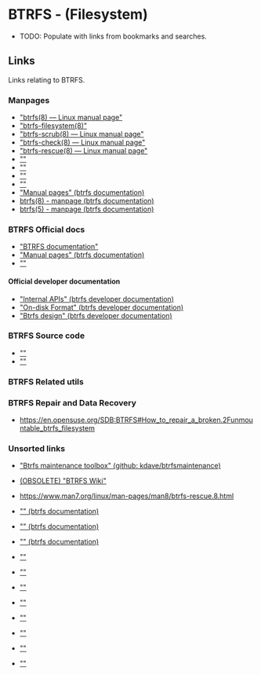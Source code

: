 # BTRFS - (Filesystem)
* TODO: Populate with links from bookmarks and searches.


## Links
Links relating to BTRFS.
### Manpages
* ["btrfs(8) — Linux manual page"](https://www.man7.org/linux/man-pages/man8/btrfs.8.html)
* ["btrfs-filesystem(8)"](https://www.man7.org/linux/man-pages/man8/btrfs-filesystem.8.html)
* ["btrfs-scrub(8) — Linux manual page"](https://www.man7.org/linux/man-pages/man8/btrfs-scrub.8.html)
* ["btrfs-check(8) — Linux manual page"](https://www.man7.org/linux/man-pages/man8/btrfs-check.8.html)
* ["btrfs-rescue(8) — Linux manual page"](https://www.man7.org/linux/man-pages/man8/btrfs-rescue.8.html)
* [""]()
* [""]()
* [""]()
* [""]()
* ["Manual pages" (btrfs documentation)](https://btrfs.readthedocs.io/en/latest/man-index.html)
* [btrfs(8) - manpage (btrfs documentation)](https://btrfs.readthedocs.io/en/latest/btrfs.html)
* [btrfs(5) - manpage (btrfs documentation)](https://btrfs.readthedocs.io/en/latest/btrfs-man5.html)

### BTRFS Official docs
* ["BTRFS documentation"](https://btrfs.readthedocs.io/en/latest/)
* ["Manual pages" (btrfs documentation)](https://btrfs.readthedocs.io/en/latest/man-index.html)
* [""]()


#### Official developer documentation
* ["Internal APIs" (btrfs developer documentation)](https://btrfs.readthedocs.io/en/latest/dev/dev-internal-apis.html)
* ["On-disk Format" (btrfs developer documentation)](https://btrfs.readthedocs.io/en/latest/dev/On-disk-format.html)
* ["Btrfs design" (btrfs developer documentation)](https://btrfs.readthedocs.io/en/latest/dev/dev-btrfs-design.html)


### BTRFS Source code
* [""]()
* [""]()


### BTRFS Related utils


### BTRFS Repair and Data Recovery
* https://en.opensuse.org/SDB:BTRFS#How_to_repair_a_broken.2Funmountable_btrfs_filesystem



### Unsorted links
* ["Btrfs maintenance toolbox" (github: kdave/btrfsmaintenance)](https://github.com/kdave/btrfsmaintenance/blob/master/README.md)
* [(OBSOLETE) "BTRFS Wiki"](https://archive.kernel.org/oldwiki/btrfs.wiki.kernel.org/index.php/Main_Page.html)
* https://www.man7.org/linux/man-pages/man8/btrfs-rescue.8.html



* ["" (btrfs documentation)]()


* ["" (btrfs documentation)]()
* ["" (btrfs documentation)]()




* [""]()
* [""]()
* [""]()
* [""]()
* [""]()
* [""]()
* [""]()
* [""]()


